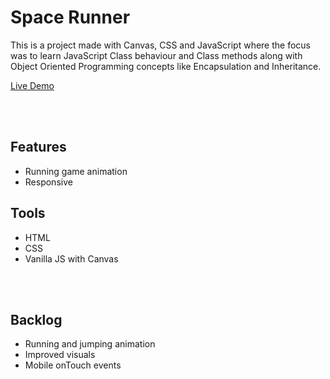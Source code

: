 
<h1>Space Runner</h1>

<p>This is a project made with Canvas, CSS and JavaScript where the focus was to learn JavaScript Class behaviour and Class methods along with Object Oriented Programming concepts like Encapsulation and Inheritance. </p>
<a href="https://spacerunner-thegame.netlify.app/">Live Demo </a>

<br></br>

<h2>Features</h2>
<ul>
  <li>Running game animation</li>
  <li>Responsive</li>
  </ul>
  <h2>Tools</h2>
  <ul>
  <li>HTML</li>
  <li>CSS</li>
  <li>Vanilla JS with Canvas</li>
  </ul>
    <br></br>
    
  <h2>Backlog</h2>
  <ul>
   <li>Running and jumping animation</li>
   <li>Improved visuals</li>
   <li>Mobile onTouch events</li>
  </ul>


